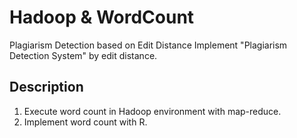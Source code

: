 Hadoop & WordCount
===
Plagiarism Detection based on Edit Distance
Implement "Plagiarism Detection System" by edit distance.

Description
---
1. Execute word count in Hadoop environment with map-reduce.
2. Implement word count with R.


